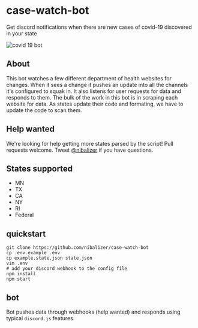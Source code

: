 # case-watch-bot

Get discord notifications when there are new cases of covid-19 discovered in your state

![covid 19 bot](img/covid-19bot.png)


## About

This bot watches a few different department of health websites for changes. When it sees a change it pushes an update into all the channels it's configured to squak in. It also listens for user requests for data and responds to them. The bulk of the work in this bot is in scraping each website for data. As states update their code and formating, we have to update the code to scan them.

## Help wanted

We're looking for help getting more states parsed by the script! Pull requests welcome. Tweet [@nibalizer](https://twitter.com/nibalizer) if you have questions.

## States supported

* MN
* TX
* CA
* NY
* RI
* Federal

## quickstart

```
git clone https://github.com/nibalizer/case-watch-bot
cp .env.example .env
cp example.state.json state.json
vim .env
# add your discord webhook to the config file
npm install 
npm start
```


## bot

Bot pushes data through webhooks (help wanted) and responds using typical `discord.js` features.

